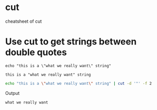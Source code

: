 # cut

cheatsheet of cut

# Use cut to get strings between double quotes

```console
echo "this is a \"what we really want\" string"
```

```console
this is a "what we really want" string
```

```bash
echo "this is a \"what we really want\" string" | cut -d '"' -f 2
```

Output

```console
what we really want
```
